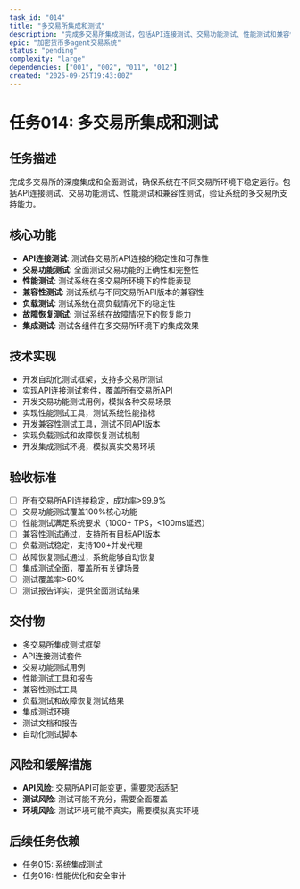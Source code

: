 ```yaml
---
task_id: "014"
title: "多交易所集成和测试"
description: "完成多交易所集成测试，包括API连接测试、交易功能测试、性能测试和兼容性测试"
epic: "加密货币多agent交易系统"
status: "pending"
complexity: "large"
dependencies: ["001", "002", "011", "012"]
created: "2025-09-25T19:43:00Z"
---
```


# 任务014: 多交易所集成和测试

## 任务描述
完成多交易所的深度集成和全面测试，确保系统在不同交易所环境下稳定运行。包括API连接测试、交易功能测试、性能测试和兼容性测试，验证系统的多交易所支持能力。

## 核心功能
- **API连接测试**: 测试各交易所API连接的稳定性和可靠性
- **交易功能测试**: 全面测试交易功能的正确性和完整性
- **性能测试**: 测试系统在多交易所环境下的性能表现
- **兼容性测试**: 测试系统与不同交易所API版本的兼容性
- **负载测试**: 测试系统在高负载情况下的稳定性
- **故障恢复测试**: 测试系统在故障情况下的恢复能力
- **集成测试**: 测试各组件在多交易所环境下的集成效果

## 技术实现
- 开发自动化测试框架，支持多交易所测试
- 实现API连接测试套件，覆盖所有交易所API
- 开发交易功能测试用例，模拟各种交易场景
- 实现性能测试工具，测试系统性能指标
- 开发兼容性测试工具，测试不同API版本
- 实现负载测试和故障恢复测试机制
- 开发集成测试环境，模拟真实交易环境

## 验收标准
- [ ] 所有交易所API连接稳定，成功率>99.9%
- [ ] 交易功能测试覆盖100%核心功能
- [ ] 性能测试满足系统要求（1000+ TPS，<100ms延迟）
- [ ] 兼容性测试通过，支持所有目标API版本
- [ ] 负载测试稳定，支持100+并发代理
- [ ] 故障恢复测试通过，系统能够自动恢复
- [ ] 集成测试全面，覆盖所有关键场景
- [ ] 测试覆盖率>90%
- [ ] 测试报告详实，提供全面测试结果

## 交付物
- 多交易所集成测试框架
- API连接测试套件
- 交易功能测试用例
- 性能测试工具和报告
- 兼容性测试工具
- 负载测试和故障恢复测试结果
- 集成测试环境
- 测试文档和报告
- 自动化测试脚本

## 风险和缓解措施
- **API风险**: 交易所API可能变更，需要灵活适配
- **测试风险**: 测试可能不充分，需要全面覆盖
- **环境风险**: 测试环境可能不真实，需要模拟真实环境

## 后续任务依赖
- 任务015: 系统集成测试
- 任务016: 性能优化和安全审计
